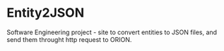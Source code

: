# Entity2JSON

Software Engineering project - site to convert entities to JSON files, and send them throught http request to ORION.
